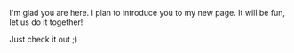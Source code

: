 I'm glad you are here. I plan to introduce you to my new page. It will be fun, let us do it together!

Just check it out ;)
